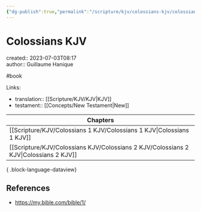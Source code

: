 ```yaml
---
{"dg-publish":true,"permalink":"/scripture/kjv/colossians-kjv/colossians-kjv/"}
---
```



# Colossians KJV

created:: 2023-07-03T08:17  
author:: Guillaume Hanique

#book

Links:

- translation:: [[Scripture/KJV/KJV\|KJV]]
- testament:: [[Concepts/New Testament\|New]]

| Chapters                                                                                |
| --------------------------------------------------------------------------------------- |
| [[Scripture/KJV/Colossians 1 KJV/Colossians 1 KJV\|Colossians 1 KJV]]                |
| [[Scripture/KJV/Colossians KJV/Colossians 2 KJV/Colossians 2 KJV\|Colossians 2 KJV]] |

{ .block-language-dataview}

## References

- https://my.bible.com/bible/1/
